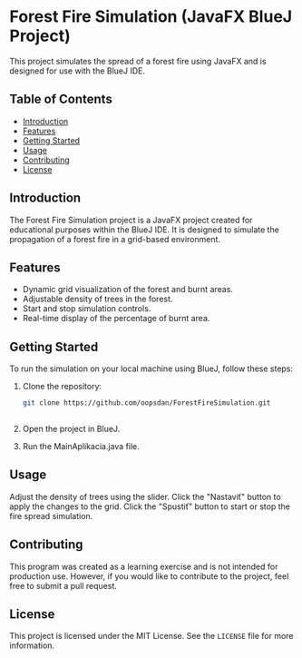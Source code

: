 # Forest Fire Simulation (JavaFX BlueJ Project)

This project simulates the spread of a forest fire using JavaFX and is designed for use with the BlueJ IDE.

## Table of Contents

- [Introduction](#introduction)
- [Features](#features)
- [Getting Started](#getting-started)
- [Usage](#usage)
- [Contributing](#contributing)
- [License](#license)

## Introduction

The Forest Fire Simulation project is a JavaFX project created for educational purposes within the BlueJ IDE. It is designed to simulate the propagation of a forest fire in a grid-based environment.

## Features

- Dynamic grid visualization of the forest and burnt areas.
- Adjustable density of trees in the forest.
- Start and stop simulation controls.
- Real-time display of the percentage of burnt area.

## Getting Started

To run the simulation on your local machine using BlueJ, follow these steps:

1. Clone the repository:

   ```bash
   git clone https://github.com/oopsdan/ForestFireSimulation.git
 
2. Open the project in BlueJ.

3. Run the MainAplikacia.java file.

## Usage
Adjust the density of trees using the slider.
Click the "Nastaviť" button to apply the changes to the grid.
Click the "Spustiť" button to start or stop the fire spread simulation.

## Contributing

This program was created as a learning exercise and is not intended for production use. However, if you would like to contribute to the project, feel free to submit a pull request.

## License

This project is licensed under the MIT License. See the `LICENSE` file for more information.
